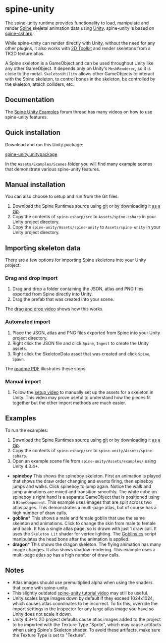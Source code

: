 # spine-unity

The spine-unity runtime provides functionality to load, manipulate and render [Spine](http://esotericsoftware.com) skeletal animation data using [Unity](http://unity3d.com/). spine-unity is based on [spine-csharp](https://github.com/EsotericSoftware/spine-runtimes/tree/master/spine-csharp).

While spine-unity can render directly with Unity, without the need for any other plugins, it also works with [2D Toolkit](http://www.unikronsoftware.com/2dtoolkit/) and render skeletons from a TK2D texture atlas.

A Spine skeleton is a GameObject and can be used throughout Unity like any other GameObject. It depends only on Unity's `MeshRenderer`, so it is close to the metal. `SkeletonUtility` allows other GameObjects to interact with the Spine skeleton, to control bones in the skeleton, be controlled by the skeleton, attach colliders, etc.

## Documentation

The [Spine Unity Examples](http://esotericsoftware.com/forum/viewtopic.php?f=3&t=3318) forum thread has many videos on how to use spine-unity features.

## Quick installation

Download and run this Unity package:

[spine-unity.unitypackage](http://esotericsoftware.com/files/runtimes/unity/spine-unity.unitypackage)

In the `Assets/Examples/Scenes` folder you will find many example scenes that demonstrate various spine-unity features.

## Manual installation

You can also choose to setup and run from the Git files:

1. Download the Spine Runtimes source using [git](https://help.github.com/articles/set-up-git) or by downloading it [as a zip](https://github.com/EsotericSoftware/spine-runtimes/archive/master.zip).
1. Copy the contents of `spine-csharp/src` to `Assets/spine-csharp` in your Unity project directory.
1. Copy the `spine-unity/Assets/spine-unity` to `Assets/spine-unity` in your Unity project directory.

## Importing skeleton data

There are a few options for importing Spine skeletons into your Unity project:

### Drag and drop import

1. Drag and drop a folder containing the JSON, atlas and PNG files exported from Spine directly into Unity.
1. Drag the prefab that was created into your scene.

The [drag and drop video](http://www.youtube.com/watch?v=-Gk_zJsY1Ms) shows how this works.

### Automated import

1. Place the JSON, atlas and PNG files exported from Spine into your Unity project directory.
1. Right click the JSON file and click `Spine`, `Ingest` to create the Unity assets.
1. Right click the SkeletonData asset that was created and click `Spine`, `Spawn`.

The [readme PDF](https://raw.githubusercontent.com/EsotericSoftware/spine-runtimes/master/spine-unity/README.pdf) illustrates these steps.

### Manual import

1. Follow the [setup video](https://www.youtube.com/watch?v=-V84OIvZdQc) to manually set up the assets for a skeleton in Unity. This video may prove useful to understand how the pieces fit together but the other import methods are much easier.

## Examples

To run the examples:

1. Download the Spine Runtimes source using [git](https://help.github.com/articles/set-up-git) or by downloading it [as a zip](https://github.com/EsotericSoftware/spine-runtimes/archive/master.zip).
1. Copy the contents of `spine-csharp/src` to `spine-unity/Assets/spine-csharp`.
1. Open an example scene file from `spine-unity/Assets/examples/` using Unity 4.3.4+.

* **spineboy** This shows the spineboy skeleton. First an animation is played that shows the draw order changing and events firing, then spineboy jumps and walks. Click spineboy to jump again. Notice the walk and jump animations are mixed and transition smoothly. The white cube on spineboy's right hand is a separate GameObject that is positioned using a `BoneComponent`. This example uses images that are split across two atlas pages. This demonstrates a multi-page atlas, but of course has a high number of draw calls.
* **goblins*** This shows a male and female goblin that use the same skeleton and animations. Click to change the skin from male to female and back. It has a single atlas page, so is drawn with just 1 draw call. It uses the `Skeleton Lit` shader for vertex lighting. The [Goblins.cs](https://github.com/EsotericSoftware/spine-runtimes/blob/master/spine-unity/Assets/examples/goblins/Goblins.cs) script manipulates the head bone after the animation is applied.
* **dragon*** This shows the dragon skeleton. The flying animation has many image changes. It also shows shadow rendering. This example uses a multi-page atlas so has a high number of draw calls.

## Notes

- Atlas images should use premultiplied alpha when using the shaders that come with spine-unity.
- This slightly outdated [spine-unity tutorial video](http://www.youtube.com/watch?v=x1umSQulghA) may still be useful.
- Unity scales large images down by default if they exceed 1024x1024, which causes atlas coordinates to be incorrect. To fix this, override the import settings in the Inspector for any large atlas image you have so Unity does not scale it down.
- Unity 4.3+'s 2D project defaults cause atlas images added to the project to be imported with the Texture Type "Sprite", which may cause artifacts when using Spine's Skeleton shader. To avoid these artifacts, make sure the Texture Type is set to "Texture".
